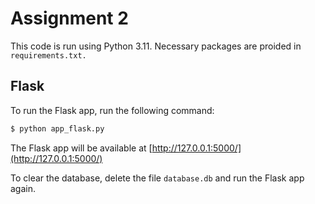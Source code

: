 # Assignment 2
This code is run using Python 3.11. Necessary packages are proided in `requirements.txt.`

## Flask
To run the Flask app, run the following command:
```bash
$ python app_flask.py
```
The Flask app will be available at [http://127.0.0.1:5000/](http://127.0.0.1:5000/)

To clear the database, delete the file `database.db` and run the Flask app again.
